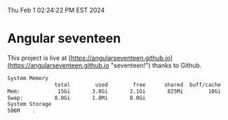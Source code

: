 Thu Feb  1 02:24:22 PM EST 2024

# Angular seventeen


This project is live at [https://angularseventeen.github.io](https://angularseventeen.github.io "seventeen!") thanks to Github.

```bash
System Memory
               total        used        free      shared  buff/cache   available
Mem:            15Gi       3.8Gi       2.1Gi       825Mi        10Gi        11Gi
Swap:          8.0Gi       1.8Mi       8.0Gi
System Storage
506M	.
